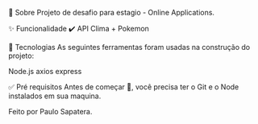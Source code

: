 🎯 Sobre
Projeto de desafio para estagio - Online Applications.

✨ Funcionalidade
✔️ API Clima + Pokemon

🚀 Tecnologias
As seguintes ferramentas foram usadas na construção do projeto:

Node.js
axios
express

✅ Pré requisitos
Antes de começar 🏁, você precisa ter o Git e o Node instalados em sua maquina.

Feito por Paulo Sapatera.